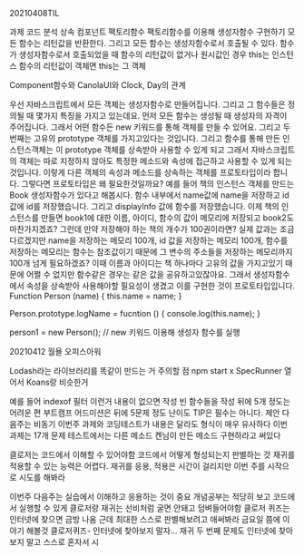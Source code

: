 20210408TIL

과제 코드 분석
상속
컴포넌트
팩토리함수
팩토리함수를 이용해 생성자함수 구현하기
모든 함수는 리턴값을 반환한다.
그리고 모든 함수는 생성자함수로서 호출될 수 있다.
함수가 생성자함수로서 호출되었을 때 
함수의 리턴값이 없거나 원시값인 경우 this는 인스턴스
함수의 리턴값이 객체면 this는 그 객체

Component함수와 CanolaUI와 Clock, Day의 관계

우선 자바스크립트에서 모든 객체는 생성자함수로 만들어집니다.
그리고 그 함수들은 정의될 때 몇가지 특징을 가지고 있는데요.
먼저 모든 함수는 생성될 때 생성자의 자격이 주어집니다. 그래서 어떤 함수든 new 키워드를 통해 객체를 만들 수 있어요.
그리고 두 번째는 고유의 prototype 객체를 가지고있다는 것입니다. 
그리고 함수를 통해 만든 인스턴스객체는 이 prototype 객체를 상속받아 사용할 수 있게 되고 그래서 자바스크립트의 객체는 따로 지정하지 않아도 특정한 메소드와 속성에 접근하고 사용할 수 있게 되는 것입니다.
이렇게 다른 객체의 속성과 메소드를 상속하는 객체를 프로토타입이라 합니다.
그렇다면 프로토타입은 왜 필요한것일까요?
예를 들어 책의 인스턴스 객체를 만드는 Book 생성자함수가 있다고 해봅시다.
함수 내부에서 name값에 name을 저장하고 id 값에 id를 저장했습니다. 그리고 displayInfo 값에 함수를 저장했습니다. 
이제 책의 인스턴스를 만들면 book1에 대한 이름, 아이디, 함수의 값이 메모리에 저장되고 book2도 마찬가지겠죠?
그런데 만약 저장해야 하는 책의 개수가 100권이라면? 실제 값과는 조금 다르겠지만 name을 저장하는 메모리 100개, id 값을 저장하는 메모리 100개, 함수를 저장하는 메모리는 함수는 참조값이기 때문에 그 변수의 주소들을 저장하는 메모리까지 100개 넘게 필요하겠죠? 
이때 이름과 아이디는 책 하나마다 고유의 값을 가지고있기 때문에 어쩔 수 없지만 함수같은 경우는 같은 값을 공유하고있잖아요. 그래서 생성자함수에서 속성을 상속받아 사용해야할 필요성이 생겼고 이를 구현한 것이 프로토타입입니다.
Function Person (name) {
  this.name = name;
}

Person.prototype.logName = fucntion () {
  console.log(this.name);
}

person1 = new Person(); // new 키워드 이용해 생성자 함수를 실행




20210412 월욜 오피스아워

Lodash라는 라이브러리를 똑같이 만드는 거
주의할 점
npm start x
SpecRunner 열어서
Koans랑 비슷한거

예를 들어 indexof
필터 이런거 내용이 없으면 작성
빈 함수들을 작성
뒤에 5개 정도는 어려운 편
부트캠프 어드미션은 뒤에 5문제 정도 난이도
TIP은 필수는 아니다. 제안
다음주는 비동기
이번주 과제와 코딩테스트가 내용은 달라도
형식이 매우 유사하다
이번 과제는 17개 문제
테스트에서는 다른 메소드
켄님이 만든 메소드 구현하라고 써있다

클로저는 코드에서 이해할 수 있어야함
코드에서 어떻게 형성되는지 판별하는 것
재귀를 적용할 수 있는 능력은 어렵다.
재귀를 응용, 적용은 시간이 걸리지만
이번 주를 시작으로 시도를 해봐라

이번주 다음주는 실습에서 이해하고 응용하는 것이 중요
개념공부는 적당히 보고 
코드에서 실행할 수 있게 
클로저랑 재귀는 선비처럼 굴면 안돼고 덤벼들어야함
클로저 퀴즈는 인터넷에 찾으면 금방 나옴
근데 최대한 스스로 판별해보려고 애써봐라
금요일 쯤에 이야기 해볼것
클로저퀴즈- 인터넷에 찾아보지 말자...
재귀 두 번째 문제도 인터넷에 찾아보지 말고 스스로
혼자서 시
